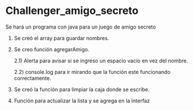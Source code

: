 # Challenger_amigo_secreto
Se hará un programa con java para un juego de amigo secreto

  1) Se creó el array para guardar nombres.
  2) Se creo función agregarAmigo.
     
     2.1) Alerta para avisar si se ingreso un espacio vacío en vez del nombre.
     
     2.2) console.log para ir mirando que la función este funcionando correctamente.

  3) Se creó la función para limpiar la caja donde se escribe.
  4) Función para actualizar la lista y se agrega en la interfaz
     
